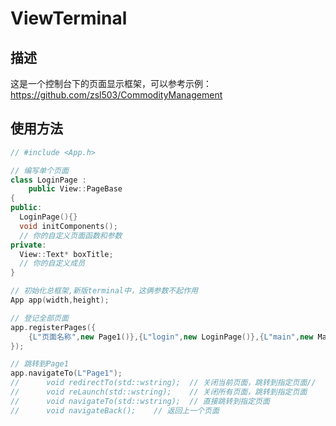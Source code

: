 # ViewTerminal

## 描述
这是一个控制台下的页面显示框架，可以参考示例：https://github.com/zsl503/CommodityManagement

## 使用方法
```C++
// #include <App.h>

// 编写单个页面
class LoginPage :
    public View::PageBase
{
public:
  LoginPage(){}
  void initComponents();
  // 你的自定义页面函数和参数
private:
  View::Text* boxTitle;
  // 你的自定义成员
}

// 初始化总框架,新版terminal中，这俩参数不起作用
App app(width,height);

// 登记全部页面
app.registerPages({
    {L"页面名称",new Page1()},{L"login",new LoginPage()},{L"main",new MainPage()},
});

// 跳转到Page1
app.navigateTo(L"Page1");
//		void redirectTo(std::wstring);	// 关闭当前页面，跳转到指定页面//
//		void reLaunch(std::wstring);	// 关闭所有页面，跳转到指定页面
//		void navigateTo(std::wstring);	// 直接跳转到指定页面
//		void navigateBack();	// 返回上一个页面


```
